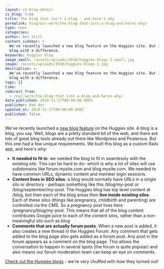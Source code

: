 ```yaml
---
layout: v2-blog-detail
is_blog: true
title: The blog that isn't a blog - and here's why
permalink: blog/our-work/the-blog-that-isnt-a-blog-and-heres-why/
type: news
categories:
author: Ben Still
content_sidebar: >
  We've recently launched a new blog feature on the Huggies site. But it's a
  blog with a difference.
keywords: huggies blog
image_small: /assets/uploads/2010/huggies-blogs-1-small.jpg
image: /assets/uploads/2010/huggies-blogs-1.jpg
description: >-
  We've recently launched a new blog feature on the Huggies site. But it's a
  blog with a difference.
tags: []
time: ''
redirect_from:
  - /our-work/the-blog-that-isnt-a-blog-and-heres-why/
date_published: 2010-11-17T00:00:00.000Z
publisher: Red Ant
updated_at: 2010-11-17T00:00:00.000Z
published: false
---
```


We've recently launched a [new blog feature](http://www.huggies.com.au/blog) on the Huggies site. A blog is a blog, you say. Well, blogs are a pretty standard bit of the web, and there are lots of great blog tools already out there like Wordpress and Posterous. But this one had a few unique requirements. We built this blog as a custom Rails app, and here's why:

* **It needed to fit in**: we needed the blog to fit in seamlessly with the existing site. This can be hard to do- which is why a lot of sites will use subdomains like forum.mysite.com and blog.mysite.com. We needed to have common URLs, dynamic content and member login sessions.
* **Content lives in SEO silos**: a blog would normally have URLs in a single silo or directory - perhaps something like this /blog/my-post or /blog/september/my-post. The Huggies blog has top level content at /blog, but then each of the blog areas then **live inside existing silos**. Each of these silos (things like pregnancy, childbirth and parenting) are controlled via the CMS. So a pregnancy post lives here /pregnancy/blog/my-post. This means that all of the blog content contributes Google juice to each of the content silos, rather than a non-meaningful silo such as blog
* **Comments that are actually forum posts**. When a new post is added, it also creates a new thread in the Huggies Forum. Any comment that gets added to the blog page also gets added as a forum post. Any post in the forum appears as a comment on the blog page. This allows the conversation to happen in several spots (the forum is quite popular) and also means our forum moderation team can keep an eye on comments.

[Check out the Huggies blogs](http://www.huggies.com.au/blog) - we're very chuffed with how they turned out!
